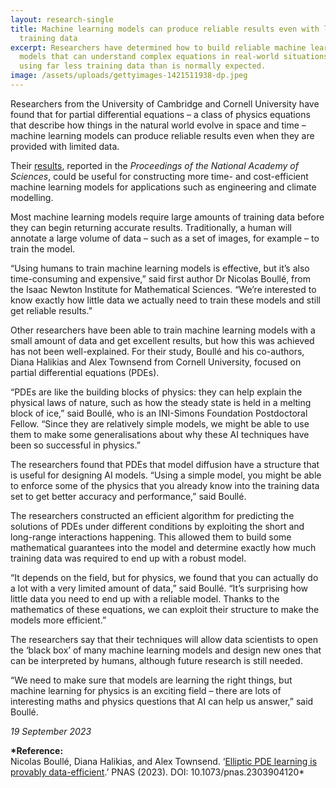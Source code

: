 ```yaml
---
layout: research-single
title: Machine learning models can produce reliable results even with limited
  training data
excerpt: Researchers have determined how to build reliable machine learning
  models that can understand complex equations in real-world situations while
  using far less training data than is normally expected.
image: /assets/uploads/gettyimages-1421511938-dp.jpeg
---
```

Researchers from the University of Cambridge and Cornell University have found that for partial differential equations – a class of physics equations that describe how things in the natural world evolve in space and time – machine learning models can produce reliable results even when they are provided with limited data.

Their [results](https://www.pnas.org/doi/10.1073/pnas.2303904120), reported in the *Proceedings of the National Academy of Sciences*, could be useful for constructing more time- and cost-efficient machine learning models for applications such as engineering and climate modelling.

Most machine learning models require large amounts of training data before they can begin returning accurate results. Traditionally, a human will annotate a large volume of data – such as a set of images, for example – to train the model.

“Using humans to train machine learning models is effective, but it’s also time-consuming and expensive,” said first author Dr Nicolas Boullé, from the Isaac Newton Institute for Mathematical Sciences. “We’re interested to know exactly how little data we actually need to train these models and still get reliable results.”

Other researchers have been able to train machine learning models with a small amount of data and get excellent results, but how this was achieved has not been well-explained. For their study, Boullé and his co-authors, Diana Halikias and Alex Townsend from Cornell University, focused on partial differential equations (PDEs).

“PDEs are like the building blocks of physics: they can help explain the physical laws of nature, such as how the steady state is held in a melting block of ice,” said Boullé, who is an INI-Simons Foundation Postdoctoral Fellow. “Since they are relatively simple models, we might be able to use them to make some generalisations about why these AI techniques have been so successful in physics.”

The researchers found that PDEs that model diffusion have a structure that is useful for designing AI models. “Using a simple model, you might be able to enforce some of the physics that you already know into the training data set to get better accuracy and performance,” said Boullé.

The researchers constructed an efficient algorithm for predicting the solutions of PDEs under different conditions by exploiting the short and long-range interactions happening. This allowed them to build some mathematical guarantees into the model and determine exactly how much training data was required to end up with a robust model.

“It depends on the field, but for physics, we found that you can actually do a lot with a very limited amount of data,” said Boullé. “It’s surprising how little data you need to end up with a reliable model. Thanks to the mathematics of these equations, we can exploit their structure to make the models more efficient.”

The researchers say that their techniques will allow data scientists to open the ‘black box’ of many machine learning models and design new ones that can be interpreted by humans, although future research is still needed.

“We need to make sure that models are learning the right things, but machine learning for physics is an exciting field – there are lots of interesting maths and physics questions that AI can help us answer,” said Boullé.

*19 September 2023*

**\*Reference:**\
Nicolas Boullé, Diana Halikias, and Alex Townsend. ‘[Elliptic PDE learning is provably data-efficient](https://www.pnas.org/doi/10.1073/pnas.2303904120).’ PNAS (2023). DOI: 10.1073/pnas.2303904120*